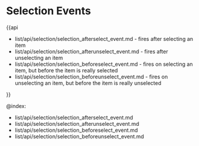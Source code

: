 Selection Events
=========

{{api
- list/api/selection/selection_afterselect_event.md - fires after selecting an item
- list/api/selection/selection_afterunselect_event.md - fires after unselecting an item
- list/api/selection/selection_beforeselect_event.md - fires on selecting an item, but before the item is really selected
- list/api/selection/selection_beforeunselect_event.md - fires on unselecting an item, but before the item is really unselected


}}

@index:
- list/api/selection/selection_afterselect_event.md
- list/api/selection/selection_afterunselect_event.md
- list/api/selection/selection_beforeselect_event.md
- list/api/selection/selection_beforeunselect_event.md